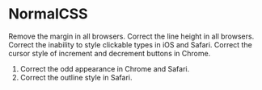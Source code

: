 # NormalCSS
Remove the margin in all browsers.
Correct the line height in all browsers.
Correct the inability to style clickable types in iOS and Safari.
Correct the cursor style of increment and decrement buttons in Chrome.
  1. Correct the odd appearance in Chrome and Safari.
  2. Correct the outline style in Safari.
